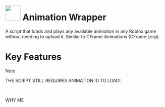 # <img src="https://github.com/pizzaboxer/bloxstrap/raw/main/Images/Bloxstrap.png" width="48"/> Animation Wrapper

A script that loads and plays any available animation in any Roblox game without needing to upload it.
Similar to CFrame Animations (CFrame:Lerp).

# Key Features


> [!NOTE]
> THE SCRIPT STILL REQUIRES ANIMATION ID TO LOAD!

<font color='#ffffff'>oops</font>

<p1>WHY ME<p1>
